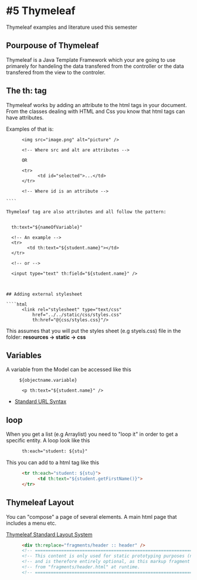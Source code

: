 # #5 Thymeleaf
Thymeleaf examples and literature used this semester

## Pourpouse of Thymeleaf
Thymeleaf is a Java Template Framework which your are going to use primarely for handeling the data transfered from the controller or the data transfered from the view to the controler. 

## The th: tag
Thymeleaf works by adding an attribute to the html tags in your document. From the classes dealing with HTML and Css you know that html tags can have attributes. 

Examples of that is:

````    
      <img src="image.png" alt="picture" /> 
      
      <!-- Where src and alt are attributes --> 
      
      OR
      
      <tr>
            <td id="selected">...</td>
      </tr>
      
      <!-- Where id is an attribute -->
      
````    

Thymeleaf tag are also attributes and all follow the pattern: 


````      

      
      th:text="${nameOfVariable}"
      
      <!-- An example -->
      <tr>
            <td th:text="${student.name}"></td>
      </tr>
      
      <!-- or -->
      
      <input type="text" th:field="${student.name}" />
      
````     


## Adding external stylesheet

````html    
      <link rel="stylesheet" type="text/css"
          href="../../static/css/styles.css"
          th:href="@{css/styles.css}"/>
````   
This assumes that you will put the styles sheet (e.g styels.css) file in the folder:  **resources -> static -> css**


## Variables
A variable from the Model can be accessed like this 

````    
     ${objectname.variable} 
````    

````    
      <p th:text="${student.name}" />
````    

* [Standard URL Syntax](http://www.thymeleaf.org/doc/articles/standardurlsyntax.html)


## loop
When you get a list (e.g Arraylist) you need to "loop it" in order to get a specific entity. A loop  look like this
````html
      th:each="student: ${stu}"
````    
This you can add to a html tag like this

````html
      <tr th:each="student: ${stu}">
            <td th:text="${student.getFirstName()}">
      </tr>
````   
## Thymeleaf Layout
You can "compose" a page of several elements. A main html page that includes a menu etc.

[Thymeleaf Standard Layout System](http://www.thymeleaf.org/doc/articles/layouts.html)

````html    
      <div th:replace="fragments/header :: header" />
      <!-- ============================================================================ -->
      <!-- This content is only used for static prototyping purposes (natural templates)-->
      <!-- and is therefore entirely optional, as this markup fragment will be included -->
      <!-- from "fragments/header.html" at runtime.                                     -->
      <!-- ============================================================================ -->
````    
